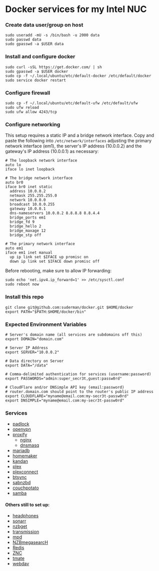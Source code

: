 # Docker services for my Intel NUC

### Create data user/group on host
```
sudo useradd -mU -s /bin/bash -u 2000 data
sudo passwd data
sudo gpasswd -a $USER data  
```

### Install and configure docker
```
sudo curl -sSL https://get.docker.com/ | sh
sudo gpasswd -a $USER docker  
sudo cp -f ~/.local/ubuntu/etc/default-docker /etc/default/docker  
sudo service docker restart  
```

### Configure firewall
```
sudo cp -f ~/.local/ubuntu/etc/default-ufw /etc/default/ufw  
sudo ufw reload  
sudo ufw allow 4243/tcp  
```

### Configure networking  

This setup requires a static IP and a bridge network interface. Copy and
paste the following into `/etc/network/interfaces` adjusting the primary
network interface (em1), the server's IP address (10.0.0.2) and the 
gateway's IP address (10.0.0.1) as necessary:  

```
# The loopback network interface
auto lo
iface lo inet loopback

# The bridge network interface
auto br0
iface br0 inet static
  address 10.0.0.2
  netmask 255.255.255.0
  network 10.0.0.0
  broadcast 10.0.0.255
  gateway 10.0.0.1
  dns-nameservers 10.0.0.2 8.8.8.8 8.8.4.4
  bridge_ports em1
  bridge_fd 9
  bridge_hello 2
  bridge_maxage 12
  bridge_stp off

# The primary network interface
auto em1
iface em1 inet manual
  up ip link set $IFACE up promisc on
  down ip link set $IFACE down promisc off
```

Before rebooting, make sure to allow IP forwarding:  

```
sudo echo 'net.ipv4.ip_forward=1' >> /etc/sysctl.conf
sudo reboot now
```

### Install this repo
```
git clone git@github.com:suderman/docker.git $HOME/docker
export PATH="$PATH:$HOME/docker/bin"
```

### Expected Environment Variables

```
# Server's domain name (all services are subdomains off this)  
export DOMAIN="domain.com"  

# Server IP Address  
export SERVER="10.0.0.2"

# Data directory on Server
export DATA="/data"

# Comma-delimited authentication for services (username:password)
export PASSWORDS="admin:super_secr3t,guest:passw0rd"

# CloudFlare and/or DNSimple API key (email:password)
# router.domain.com should point to the router's public IP address
export CLOUDFLARE="myname@email.com:my-secr3t-passw0rd"  
export DNSIMPLE="myname@email.com:my-secr3t-passw0rd"  
```

### Services

- [padlock](https://github.com/suderman/padlock)
- [openvpn](https://openvpn.net/)
- [proxify](https://github.com/suderman/proxify)
  - [nginx](http://nginx.org/)
  - [dnsmasq](http://www.thekelleys.org.uk/dnsmasq/doc.html)
- [mariadb](https://mariadb.org/)
- [homemaker](https://github.com/suderman/homemaker)
- [kandan](http://http://getkandan.com/)
- [plex](https://plex.tv/)
- [plexconnect](https://github.com/iBaa/PlexConnect)
- [btsync](https://www.getsync.com/)
- [sabnzbd](http://sabnzbd.org/)
- [couchpotato](https://couchpota.to/)
- [samba](https://www.samba.org/)

#### Others still to set up:
- [headphones](https://github.com/rembo10/headphones)
- [sonarr](https://sonarr.tv/)
- [nzbget](http://nzbget.net/)
- [transmission](http://www.transmissionbt.com/)
- [mpd](http://www.musicpd.org/)
- [NZBmegasearcH](http://pillone.github.io/usntssearch/)
- [Redis](http://redis.io/)
- [ZNC](https://github.com/znc/znc)
- [tmate](http://tmate.io/)
- [webdav](http://httpd.apache.org/docs/2.2/mod/mod_dav.html)

